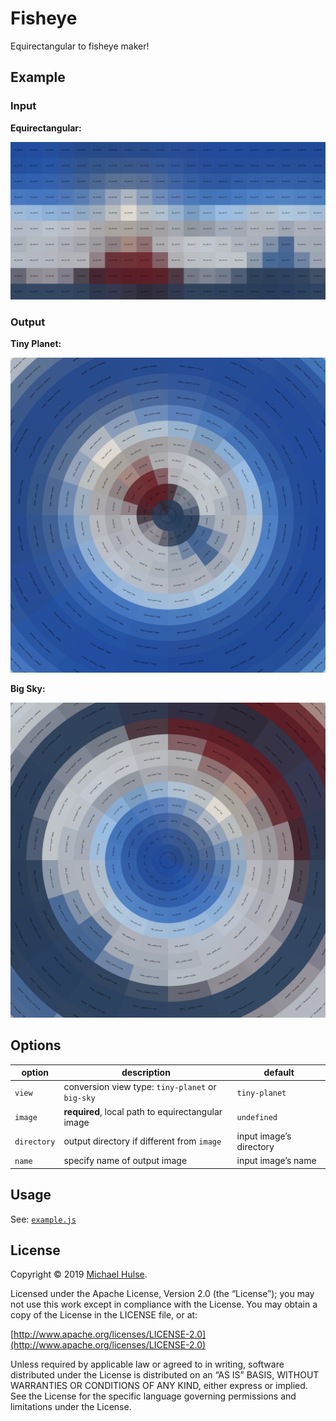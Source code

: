 # Fisheye

Equirectangular to fisheye maker!

## Example

### Input

**Equirectangular:**

![](input.jpg)

### Output

**Tiny Planet:**

![](output_tiny-planet.jpg)

**Big Sky:**

![](output_big-sky.jpg)

## Options

option | description | default
--- | --- | ---
`view` | conversion view type: `tiny-planet` or `big-sky` | `tiny-planet`
`image` | **required**, local path to equirectangular image | `undefined`
`directory` | output directory if different from `image` | input image’s directory
`name` | specify name of output image | input image’s name

## Usage

See: [`example.js`](./tests/example.js)

## License

Copyright © 2019 [Michael Hulse](http://mky.io).

Licensed under the Apache License, Version 2.0 (the “License”); you may not use this work except in compliance with the License. You may obtain a copy of the License in the LICENSE file, or at:

[http://www.apache.org/licenses/LICENSE-2.0](http://www.apache.org/licenses/LICENSE-2.0)

Unless required by applicable law or agreed to in writing, software distributed under the License is distributed on an “AS IS” BASIS, WITHOUT WARRANTIES OR CONDITIONS OF ANY KIND, either express or implied. See the License for the specific language governing permissions and limitations under the License.
